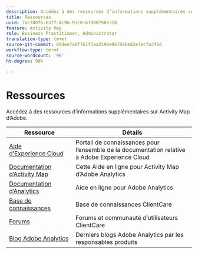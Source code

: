 ```yaml
---
description: Accédez à des ressources d’informations supplémentaires sur Activity Map d’Adobe.
title: Ressources
uuid: 7ac780f6-b37f-4c96-93c0-67988798e318
feature: Activity Map
role: Business Practitioner, Administrator
translation-type: tm+mt
source-git-commit: 894ee7a8f761f7aa2590e06708be82e7ecfa3f6d
workflow-type: tm+mt
source-wordcount: '96'
ht-degree: 96%

---
```



# Ressources

Accédez à des ressources d’informations supplémentaires sur Activity Map d’Adobe.

| Ressource | Détails |
|---|---|
| [Aide d’Experience Cloud](https://helpx.adobe.com/fr/support/experience-cloud.html) | Portail de connaissances pour l’ensemble de la documentation relative à Adobe Experience Cloud |
| [Documentation d’Activity Map](/help/analyze/activity-map/activity-map.md) | Cette Aide en ligne pour Activity Map d’Adobe Analytics |
| [Documentation d’Analytics](/help/landing/home.md) | Aide en ligne pour Adobe Analytics |
| [Base de connaissances](https://helpx.adobe.com/fr/support/analytics.html) | Base de connaissances ClientCare |
| [Forums](https://forums.adobe.com/community/experience-cloud/analytics-cloud/analytics) | Forums et communauté d’utilisateurs ClientCare |
| [Blog Adobe Analytics](https://blogs.adobe.com/digitalmarketing/analytics/) | Derniers blogs Adobe Analytics par les responsables produits |
